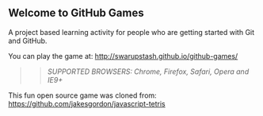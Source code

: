 ## Welcome to GitHub Games

A project based learning activity for people who are getting started with Git and GitHub.

You can play the game at: http://swarupstash.github.io/github-games/

>> _*SUPPORTED BROWSERS*: Chrome, Firefox, Safari, Opera and IE9+_

This fun open source game was cloned from: https://github.com/jakesgordon/javascript-tetris
